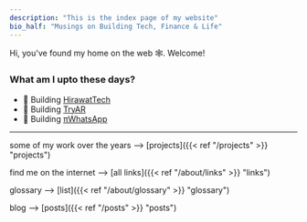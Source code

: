 ```yaml
---
description: "This is the index page of my website"
bio_half: "Musings on Building Tech, Finance & Life"
---
```


Hi, you've found my home on the web 🕸. Welcome!

### What am I upto these days?

- 🌿 Building [HirawatTech](https://tech.hirawat.in)
- 🌱 Building [TryAR](https://tech.hirawat.in/products/tryar.html)
- 🌱 Building [πWhatsApp](https://tech.hirawat.in/products/piwhatsapp.html)

---

some of my work over the years --> [projects]({{< ref "/projects" >}} "projects")

find me on the internet --> [all links]({{< ref "/about/links" >}} "links")

glossary --> [list]({{< ref "/about/glossary" >}} "glossary")

blog --> [posts]({{< ref "/posts" >}} "posts")
